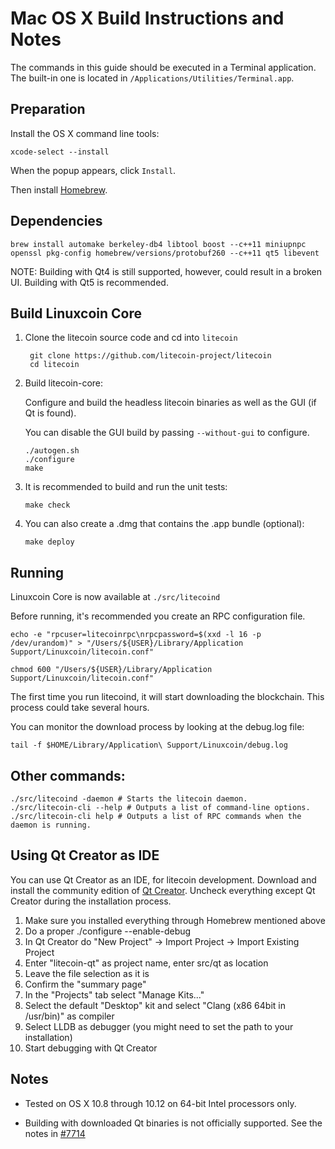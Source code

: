 Mac OS X Build Instructions and Notes
====================================
The commands in this guide should be executed in a Terminal application.
The built-in one is located in `/Applications/Utilities/Terminal.app`.

Preparation
-----------
Install the OS X command line tools:

`xcode-select --install`

When the popup appears, click `Install`.

Then install [Homebrew](http://brew.sh).

Dependencies
----------------------

    brew install automake berkeley-db4 libtool boost --c++11 miniupnpc openssl pkg-config homebrew/versions/protobuf260 --c++11 qt5 libevent

NOTE: Building with Qt4 is still supported, however, could result in a broken UI. Building with Qt5 is recommended.

Build Linuxcoin Core
------------------------

1. Clone the litecoin source code and cd into `litecoin`

        git clone https://github.com/litecoin-project/litecoin
        cd litecoin

2.  Build litecoin-core:

    Configure and build the headless litecoin binaries as well as the GUI (if Qt is found).

    You can disable the GUI build by passing `--without-gui` to configure.

        ./autogen.sh
        ./configure
        make

3.  It is recommended to build and run the unit tests:

        make check

4.  You can also create a .dmg that contains the .app bundle (optional):

        make deploy

Running
-------

Linuxcoin Core is now available at `./src/litecoind`

Before running, it's recommended you create an RPC configuration file.

    echo -e "rpcuser=litecoinrpc\nrpcpassword=$(xxd -l 16 -p /dev/urandom)" > "/Users/${USER}/Library/Application Support/Linuxcoin/litecoin.conf"

    chmod 600 "/Users/${USER}/Library/Application Support/Linuxcoin/litecoin.conf"

The first time you run litecoind, it will start downloading the blockchain. This process could take several hours.

You can monitor the download process by looking at the debug.log file:

    tail -f $HOME/Library/Application\ Support/Linuxcoin/debug.log

Other commands:
-------

    ./src/litecoind -daemon # Starts the litecoin daemon.
    ./src/litecoin-cli --help # Outputs a list of command-line options.
    ./src/litecoin-cli help # Outputs a list of RPC commands when the daemon is running.

Using Qt Creator as IDE
------------------------
You can use Qt Creator as an IDE, for litecoin development.
Download and install the community edition of [Qt Creator](https://www.qt.io/download/).
Uncheck everything except Qt Creator during the installation process.

1. Make sure you installed everything through Homebrew mentioned above
2. Do a proper ./configure --enable-debug
3. In Qt Creator do "New Project" -> Import Project -> Import Existing Project
4. Enter "litecoin-qt" as project name, enter src/qt as location
5. Leave the file selection as it is
6. Confirm the "summary page"
7. In the "Projects" tab select "Manage Kits..."
8. Select the default "Desktop" kit and select "Clang (x86 64bit in /usr/bin)" as compiler
9. Select LLDB as debugger (you might need to set the path to your installation)
10. Start debugging with Qt Creator

Notes
-----

* Tested on OS X 10.8 through 10.12 on 64-bit Intel processors only.

* Building with downloaded Qt binaries is not officially supported. See the notes in [#7714](https://github.com/bitcoin/bitcoin/issues/7714)
